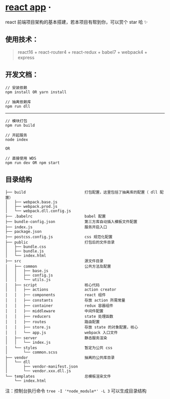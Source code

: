 # [react app](https://github.com/pdsuwwz/react-app) &middot;

react 前端项目架构的基本搭建，若本项目有帮到你，可以赏个 star 哈 ✨

## 使用技术：

> react16 + react-router4 + react-redux + babel7 + webpack4 + express

## 开发文档：

```
// 安装依赖
npm install OR yarn install
```

```
// 抽离依赖库
npm run dll
```

---

```
// 模块打包
npm run build

// 开起服务
node index

OR

// 直接使用 WDS 
npm run dev OR npm start

```

## 目录结构

```
├── build                          打包配置，这里包括了抽离库的配置（ dll 配置）
│   ├── webpack.base.js
│   ├── webpack.prod.js
│   └── webpack.dll.config.js
├── .babelrc                       babel 配置
├── bundle-config.json             第三方库自动插入模板文件配置
├── index.js                       服务开启入口
├── package.json
├── postcss.config.js              css 规范化配置
├── public                         打包后的文件目录
│   ├── bundle.css
│   ├── bundle.js
│   └── index.html
├── src                            源文件目录
│   ├── common                     公共方法及配置
│   │   ├── base.js
│   │   ├── config.js
│   │   └── utils.js
│   ├── script                     核心代码
│   │   ├── actions                action creator
│   │   ├── components             react 组件
│   │   ├── constants              存放 action 所需常量
│   │   ├── container              redux 容器组件
│   │   ├── middleware             中间件配置
│   │   ├── reducers               state 处理函数
│   │   ├── routes                 路由配置
│   │   ├── store.js               存放 state 的对象配置，核心
│   │   └── app.js                 webpack 入口文件
│   ├── server                     静态服务渲染
│   │   └── index.js
│   └── styles                     暂定为公共 css
│       └── common.scss
├── vendor                         抽离的公共库目录
│   └── dll
│       ├── vendor-manifest.json
│       └── vendor.xxx.dll.js
└── templates                      总模板渲染文件
    └── index.html
```

注：控制台执行命令 `tree -I '*node_module*' -L 3` 可以生成目录结构
